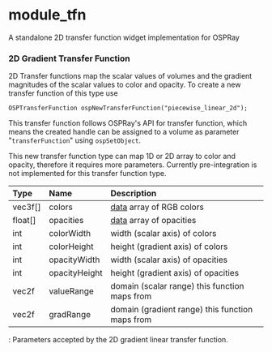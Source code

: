 # module_tfn

A standalone 2D transfer function widget implementation for OSPRay

### 2D Gradient Transfer Function

2D Transfer functions map the scalar values of volumes and the gradient magnitudes
of the scalar values to color and opacity.
To create a new transfer function of this type use

``` {.cpp}
OSPTransferFunction ospNewTransferFunction("piecewise_linear_2d");
```

This transfer function follows OSPRay's API for transfer function, which means
the created handle can be assigned to a volume as parameter "`transferFunction`"
using `ospSetObject`.

This new transfer function type can map 1D or 2D array to color and opacity, therefore
it requires more parameters. Currently pre-integration is not implemented for this
transfer function type.

| Type       | Name          | Description                                                                             |
|:-----------|:--------------|:----------------------------------------------------------------------------------------|
| vec3f\[\]  | colors        | [data](https://github.com/ospray/ospray/blob/master/README.md#data) array of RGB colors |
| float\[\]  | opacities     | [data](https://github.com/ospray/ospray/blob/master/README.md#data) array of opacities  |
| int        | colorWidth    | width (scalar axis) of colors                                                           |
| int        | colorHeight   | height (gradient axis) of colors                                                        | 
| int        | opacityWidth  | width (scalar axis) of opacities                                                        |
| int        | opacityHeight | height (gradient axis) of opacities                                                     | 
| vec2f      | valueRange    | domain (scalar range) this function maps from                                           |
| vec2f      | gradRange     | domain (gradient range) this function maps from                                         |

: Parameters accepted by the 2D gradient linear transfer function.
